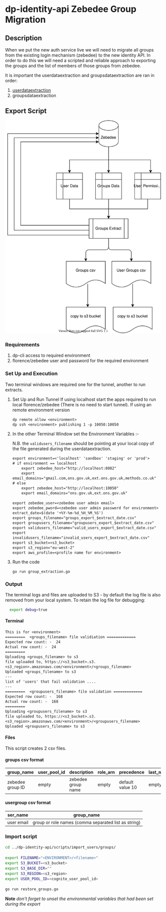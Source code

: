 # dp-identity-api Zebedee Group Migration

## Description

When we put the new auth service live we will need to migrate all groups from the existing login mechanism (zebedee) to the new identity API. In order to do this we will need a scripted and reliable approach to exporting the groups and the list of members of those groups from zebedee.

It is important the userdataextraction and groupsdataextraction are ran in order:

1. [userdataextraction](../userdataextraction/README.md)
2. groupsdataextraction

## Export Script

![dataflow](dataflow.drawio.svg)

### Requirements

1. dp-cli access to required environment
2. florence/zebedee user and password for the required environment

### Set Up and Execution

Two terminal windows are required  one for the tunnel, another to run extracts.

1. Set Up and Run Tunnel
    If using localhost start the apps required to run local florence/zebedee (There is no need to start tunnel).
    If using an remote environment version

    ```shell
    dp remote allow <environment>
    dp ssh <environment> publishing 1 -p 10050:10050
    ```

2. In the other Terminal Window set the Environment Variables :-

    N.B. the `validusers_filename` should be pointing at your local copy of the file generated during the userdataextraction.

    ```shell
    export environment=<'localhost' 'sandbox' 'staging' or 'prod'>
    # if environment == localhost
        export zebedee_host="http://localhost:8082"
        export email_domains="gmail.com,ons.gov.uk,ext.ons.gov.uk,methods.co.uk"
    # else
        export zebedee_host="http://localhost:10050"
        export email_domains="ons.gov.uk,ext.ons.gov.uk"

    export zebedee_user=<zebedee user admin email>
    export zebedee_pword=<zebedee user admin password for environment>
    extract_date=$(date '+%Y-%m-%d_%H_%M_%S')
    export groups_filename="groups_export_$extract_date.csv"
    export groupusers_filename="groupusers_export_$extract_date.csv"
    export validusers_filename="valid_users_export_$extract_date.csv"
    export invalidusers_filename="invalid_users_export_$extract_date.csv"
    export s3_bucket=<s3_bucket>
    export s3_region="eu-west-2"
    export aws_profile=<profile name for environment>
    ```

3. Run the code

   ```shell
   go run group_extraction.go
   ```

### Output

The terminal logs and files are uploaded to S3 - by default the log file is also removed from your local system. To retain the log file for debugging:

```sh
  export debug=true
```

#### Terminal

```shell
This is for <environment>
=========  <groups_filename> file validiation =============
Expected row count: -  24
Actual row count: -  24
=========
Uploading <groups_filename> to s3
file uploaded to, https://<s3_bucket>.s3.<s3_region>.amazonaws.com/<environment>/<groups_filename>
Uploaded <groups_filename> to s3
---
list of 'users' that fail validation ....
---
=========  <groupusers_filename> file validation =============
Expected row count: -  168
Actual row count: -  168
=========
Uploading <groupusers_filename> to s3
file uploaded to, https://<s3_bucket>.s3.<s3_region>.amazonaws.com/<environment>/<groupusers_filename>
Uploaded <groupusers_filename> to s3
```

#### Files

This script creates 2 csv files.

#### groups csv format

group_name | user_pool_id | description | role_arn | precedence | last_modified_date | creation_date
--- | --- | --- | --- | --- | --- | ---
zebedee group ID | empty | zebedee group name | empty | default value 10 | empty | empty

#### usergroup csv format

ser_name | group_name
--- | ---
user email | group or role names (comma separated list as string)

### Import script

```sh
cd ../dp-identity-api/scripts/import_users/groups/

export FILENAME="<ENVIRONMENT>/<filename>"
export S3_BUCKET=<s3_bucket>
export S3_BASE_DIR=""
export S3_REGION=<s3_region>
export USER_POOL_ID=<cognito_user_pool_id>

go run restore_groups.go
```

**Note** *don't forget to unset the environmental variables that had been set during the export*
